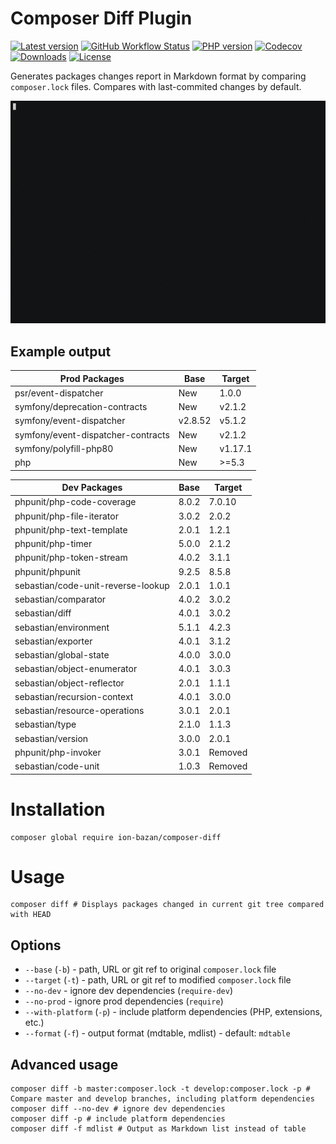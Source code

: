 # Composer Diff Plugin

[![Latest version](https://img.shields.io/packagist/v/ion-bazan/composer-diff.svg)](https://packagist.org/packages/ion-bazan/composer-diff)
[![GitHub Workflow Status](https://img.shields.io/github/workflow/status/IonBazan/composer-diff/Tests)](https://github.com/IonBazan/composer-diff/actions)
[![PHP version](https://img.shields.io/packagist/php-v/ion-bazan/composer-diff.svg)](https://packagist.org/packages/ion-bazan/composer-diff)
[![Codecov](https://img.shields.io/codecov/c/gh/IonBazan/composer-diff)](https://codecov.io/gh/IonBazan/composer-diff)
[![Downloads](https://img.shields.io/packagist/dt/ion-bazan/composer-diff.svg)](https://packagist.org/packages/ion-bazan/composer-diff)
[![License](https://img.shields.io/packagist/l/ion-bazan/composer-diff.svg)](https://packagist.org/packages/ion-bazan/composer-diff)

Generates packages changes report in Markdown format by comparing `composer.lock` files. Compares with last-commited changes by default.

![preview](preview.gif)

## Example output

| Prod Packages                      | Base    | Target  |
|------------------------------------|---------|---------|
| psr/event-dispatcher               | New     | 1.0.0   |
| symfony/deprecation-contracts      | New     | v2.1.2  |
| symfony/event-dispatcher           | v2.8.52 | v5.1.2  |
| symfony/event-dispatcher-contracts | New     | v2.1.2  |
| symfony/polyfill-php80             | New     | v1.17.1 |
| php                                | New     | >=5.3   |

| Dev Packages                       | Base  | Target  |
|------------------------------------|-------|---------|
| phpunit/php-code-coverage          | 8.0.2 | 7.0.10  |
| phpunit/php-file-iterator          | 3.0.2 | 2.0.2   |
| phpunit/php-text-template          | 2.0.1 | 1.2.1   |
| phpunit/php-timer                  | 5.0.0 | 2.1.2   |
| phpunit/php-token-stream           | 4.0.2 | 3.1.1   |
| phpunit/phpunit                    | 9.2.5 | 8.5.8   |
| sebastian/code-unit-reverse-lookup | 2.0.1 | 1.0.1   |
| sebastian/comparator               | 4.0.2 | 3.0.2   |
| sebastian/diff                     | 4.0.1 | 3.0.2   |
| sebastian/environment              | 5.1.1 | 4.2.3   |
| sebastian/exporter                 | 4.0.1 | 3.1.2   |
| sebastian/global-state             | 4.0.0 | 3.0.0   |
| sebastian/object-enumerator        | 4.0.1 | 3.0.3   |
| sebastian/object-reflector         | 2.0.1 | 1.1.1   |
| sebastian/recursion-context        | 4.0.1 | 3.0.0   |
| sebastian/resource-operations      | 3.0.1 | 2.0.1   |
| sebastian/type                     | 2.1.0 | 1.1.3   |
| sebastian/version                  | 3.0.0 | 2.0.1   |
| phpunit/php-invoker                | 3.0.1 | Removed |
| sebastian/code-unit                | 1.0.3 | Removed |

# Installation

```shell script
composer global require ion-bazan/composer-diff
```
 
# Usage

```shell script
composer diff # Displays packages changed in current git tree compared with HEAD
``` 

## Options

 - `--base` (`-b`) - path, URL or git ref to original `composer.lock` file
 - `--target` (`-t`) - path, URL or git ref to modified `composer.lock` file
 - `--no-dev` - ignore dev dependencies (`require-dev`)
 - `--no-prod` - ignore prod dependencies (`require`)
 - `--with-platform` (`-p`) - include platform dependencies (PHP, extensions, etc.)
 - `--format` (`-f`) - output format (mdtable, mdlist) - default: `mdtable`
 
## Advanced usage

```shell script
composer diff -b master:composer.lock -t develop:composer.lock -p # Compare master and develop branches, including platform dependencies
composer diff --no-dev # ignore dev dependencies
composer diff -p # include platform dependencies
composer diff -f mdlist # Output as Markdown list instead of table
```


